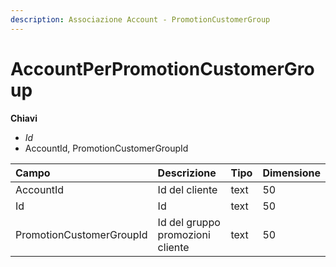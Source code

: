 ```yaml
---
description: Associazione Account - PromotionCustomerGroup
---
```


# AccountPerPromotionCustomerGroup

**Chiavi**

* _Id_
* AccountId, PromotionCustomerGroupId

| Campo | Descrizione | Tipo | Dimensione |
| :--- | :--- | :--- | :--- |
| AccountId | Id del cliente | text | 50 |
| Id | Id | text | 50 |
| PromotionCustomerGroupId | Id del gruppo promozioni cliente | text | 50 |
